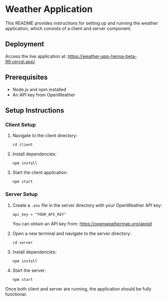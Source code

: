 # Weather Application

This README provides instructions for setting up and running the weather application, which consists of a client and server component.

## Deployment

Access the live application at: https://weather-app-henna-beta-99.vercel.app/

## Prerequisites

- Node.js and npm installed
- An API key from OpenWeather

## Setup Instructions

### Client Setup

1. Navigate to the client directory:
   ```
   cd client
   ```

2. Install dependencies:
   ```
   npm install
   ```

3. Start the client application:
   ```
   npm start
   ```

### Server Setup

1. Create a `.env` file in the server directory with your OpenWeather API key:
   ```
   api_key = "YOUR_API_KEY"
   ```
   
   You can obtain an API key from: https://openweathermap.org/appid

2. Open a new terminal and navigate to the server directory:
   ```
   cd server
   ```

3. Install dependencies:
   ```
   npm install
   ```

4. Start the server:
   ```
   npm start
   ```

Once both client and server are running, the application should be fully functional.